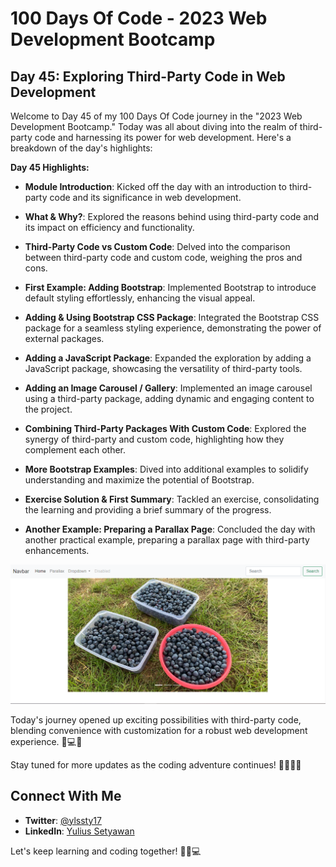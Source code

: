 # 100 Days Of Code - 2023 Web Development Bootcamp

## Day 45: Exploring Third-Party Code in Web Development

Welcome to Day 45 of my 100 Days Of Code journey in the "2023 Web Development Bootcamp." Today was all about diving into the realm of third-party code and harnessing its power for web development. Here's a breakdown of the day's highlights:

**Day 45 Highlights:**

- **Module Introduction**: Kicked off the day with an introduction to third-party code and its significance in web development.

- **What & Why?**: Explored the reasons behind using third-party code and its impact on efficiency and functionality.

- **Third-Party Code vs Custom Code**: Delved into the comparison between third-party code and custom code, weighing the pros and cons.

- **First Example: Adding Bootstrap**: Implemented Bootstrap to introduce default styling effortlessly, enhancing the visual appeal.

- **Adding & Using Bootstrap CSS Package**: Integrated the Bootstrap CSS package for a seamless styling experience, demonstrating the power of external packages.

- **Adding a JavaScript Package**: Expanded the exploration by adding a JavaScript package, showcasing the versatility of third-party tools.

- **Adding an Image Carousel / Gallery**: Implemented an image carousel using a third-party package, adding dynamic and engaging content to the project.

- **Combining Third-Party Packages With Custom Code**: Explored the synergy of third-party and custom code, highlighting how they complement each other.

- **More Bootstrap Examples**: Dived into additional examples to solidify understanding and maximize the potential of Bootstrap.

- **Exercise Solution & First Summary**: Tackled an exercise, consolidating the learning and providing a brief summary of the progress.

- **Another Example: Preparing a Parallax Page**: Concluded the day with another practical example, preparing a parallax page with third-party enhancements.

![Day 45 Preview](preview.png)

Today's journey opened up exciting possibilities with third-party code, blending convenience with customization for a robust web development experience. 🚀💻🌟

Stay tuned for more updates as the coding adventure continues! 🎉👩‍💻🌐

## Connect With Me

- **Twitter**: [@ylssty17](https://twitter.com/ylssty17)
- **LinkedIn**: [Yulius Setyawan](https://linkedin.com/in/yulius17)

Let's keep learning and coding together! 🚀🌟💻
